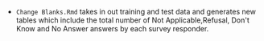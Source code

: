 - `Change Blanks.Rmd` takes in out training and test data and generates new tables which include the total number of Not Applicable,Refusal, Don't Know and No Answer answers by each survey responder.
